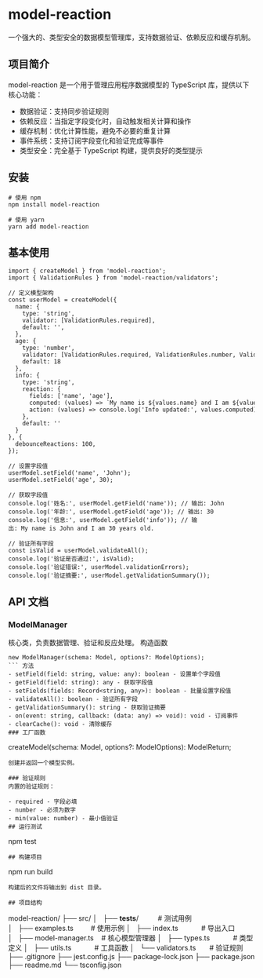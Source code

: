 # model-reaction
一个强大的、类型安全的数据模型管理库，支持数据验证、依赖反应和缓存机制。

## 项目简介
model-reaction 是一个用于管理应用程序数据模型的 TypeScript 库，提供以下核心功能：

- 数据验证：支持同步验证规则
- 依赖反应：当指定字段变化时，自动触发相关计算和操作
- 缓存机制：优化计算性能，避免不必要的重复计算
- 事件系统：支持订阅字段变化和验证完成等事件
- 类型安全：完全基于 TypeScript 构建，提供良好的类型提示
## 安装
```
# 使用 npm
npm install model-reaction

# 使用 yarn
yarn add model-reaction
```
## 基本使用
```
import { createModel } from 'model-reaction';
import { ValidationRules } from 'model-reaction/validators';

// 定义模型架构
const userModel = createModel({
  name: {
    type: 'string',
    validator: [ValidationRules.required],
    default: '',
  },
  age: {
    type: 'number',
    validator: [ValidationRules.required, ValidationRules.number, ValidationRules.min(18)],
    default: 18
  },
  info: {
    type: 'string',
    reaction: {
      fields: ['name', 'age'],
      computed: (values) => `My name is ${values.name} and I am ${values.age} years old.`,
      action: (values) => console.log('Info updated:', values.computed)
    },
    default: ''
  }
}, {
  debounceReactions: 100,
});

// 设置字段值
userModel.setField('name', 'John');
userModel.setField('age', 30);

// 获取字段值
console.log('姓名:', userModel.getField('name')); // 输出: John
console.log('年龄:', userModel.getField('age')); // 输出: 30
console.log('信息:', userModel.getField('info')); // 输出: My name is John and I am 30 years old.

// 验证所有字段
const isValid = userModel.validateAll();
console.log('验证是否通过:', isValid);
console.log('验证错误:', userModel.validationErrors);
console.log('验证摘要:', userModel.getValidationSummary());
```
## API 文档
### ModelManager
核心类，负责数据管理、验证和反应处理。
 构造函数
```
new ModelManager(schema: Model, options?: ModelOptions);
``` 方法
- setField(field: string, value: any): boolean - 设置单个字段值
- getField(field: string): any - 获取字段值
- setFields(fields: Record<string, any>): boolean - 批量设置字段值
- validateAll(): boolean - 验证所有字段
- getValidationSummary(): string - 获取验证摘要
- on(event: string, callback: (data: any) => void): void - 订阅事件
- clearCache(): void - 清除缓存
### 工厂函数
```
createModel(schema: Model, options?: ModelOptions): ModelReturn;
```
创建并返回一个模型实例。

### 验证规则
内置的验证规则：

- required - 字段必填
- number - 必须为数字
- min(value: number) - 最小值验证
## 运行测试
```
npm test
```
## 构建项目
```
npm run build
```
构建后的文件将输出到 dist 目录。

## 项目结构
```
model-reaction/
├── src/
│   ├── __tests__/          # 测试用例
│   ├── examples.ts         # 使用示例
│   ├── index.ts            # 导出入口
│   ├── model-manager.ts    # 核心模型管理器
│   ├── types.ts            # 类型定义
│   ├── utils.ts            # 工具函数
│   └── validators.ts       # 验证规则
├── .gitignore
├── jest.config.js
├── package-lock.json
├── package.json
├── readme.md
└── tsconfig.json
```
